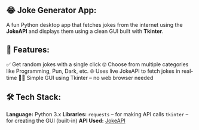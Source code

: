## 😂 Joke Generator App:
A fun Python desktop app that fetches jokes from the internet using the **JokeAPI** and displays them using a clean GUI built with **Tkinter**.

## 🎯 Features:
✅ Get random jokes with a single click
🤓 Choose from multiple categories like Programming, Pun, Dark, etc.
🌐 Uses live JokeAPI to fetch jokes in real-time
🧑‍💻 Simple GUI using Tkinter – no web browser needed

## 🛠️ Tech Stack:
**Language:** Python 3.x
**Libraries:**
`requests` – for making API calls
`tkinter` – for creating the GUI (built-in)
**API Used:** [JokeAPI](https://v2.jokeapi.dev/)
